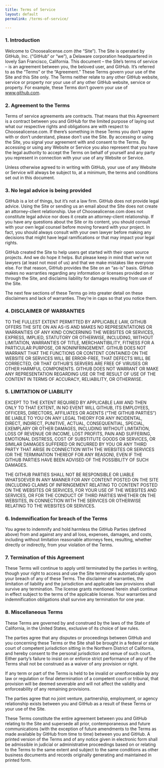 ```yaml
---
title: Terms of Service
layout: default
permalink: /terms-of-service/

---
```


### 1. Introduction
Welcome to Choosealicense.com (the “Site”). The Site is operated by GitHub, Inc. (“GitHub” or “we”), a Delaware corporation headquartered in lovely San Francisco, California. This document – the Site’s terms of service – is an agreement between you, the beloved user, and GitHub. It’s referred to as the “Terms” or the “Agreement.”
These Terms govern your use of the Site and this Site only. The Terms neither relate to any other GitHub website, service or property nor your use of any other GitHub website, service or property. For example, these Terms don’t govern your use of www.github.com.

### 2. Agreement to the Terms

Terms of service agreements are contracts. That means that this Agreement is a contract between you and GitHub for the limited purpose of laying out what our respective rights and obligations are with respect to Choosealicense.com.
If there’s something in these Terms you don’t agree with or don’t understand, please don’t use the Site. By accessing or using the Site, you signal your agreement with and consent to the Terms. By accessing or using any Website or Service you also represent that you have the legal authority to accept the Terms on behalf of yourself and any party you represent in connection with your use of any Website or Service.

Unless otherwise agreed to in writing with GitHub, your use of any Website or Service will always be subject to, at a minimum, the terms and conditions set out in this document.

### 3. No legal advice is being provided

GitHub is a lot of things, but it’s not a law firm. GitHub does not provide legal advice. Using the Site or sending us an email about the Site does not create an attorney-client relationship. Use of Choosealicense.com does not constitute legal advice nor does it create an attorney-client relationship. If you have any questions about the Site or its content, you should consult with your own legal counsel before moving forward with your project. In fact, you should always consult with your own lawyer before making any decisions that might have legal ramifications or that may impact your legal rights.

GitHub created the Site to help users get started with their open source projects. And we do hope it helps. But please keep in mind that we’re not lawyers (at least not most of us) and that we make mistakes like everyone else. For that reason, GitHub provides the Site on an “as-is” basis. GitHub makes no warranties regarding any information or licenses provided on or through the Site, and disclaims liability for damages resulting from use of the Site.

The next few sections of these Terms go into greater detail on these disclaimers and lack of warranties. They’re in caps so that you notice them.

### 4. DISCLAIMER OF WARRANTIES

TO THE FULLEST EXTENT PERMITTED BY APPLICABLE LAW, GITHUB OFFERS THE SITE ON AN AS-IS AND MAKES NO REPRESENTATIONS OR WARRANTIES OF ANY KIND CONCERNING THE WEBSITES OR SERVICES, EXPRESS, IMPLIED, STATUTORY OR OTHERWISE, INCLUDING, WITHOUT LIMITATION, WARRANTIES OF TITLE, MERCHANTIBILITY, FITNESS FOR A PARTICULAR PURPOSE, OR NONINFRINGEMENT. GITHUB DOES NOT WARRANT THAT THE FUNCTIONS OR CONTENT CONTAINED ON THE WEBSITE OR SERVICES WILL BE ERROR-FREE, THAT DEFECTS WILL BE CORRECTED, OR THAT GITHUB’S SERVERS ARE FREE OF VIRUSES OR OTHER HARMFUL COMPONENTS. GITHUB DOES NOT WARRANT OR MAKE ANY REPRESENTATION REGARDING USE OR THE RESULT OF USE OF THE CONTENT IN TERMS OF ACCURACY, RELIABILITY, OR OTHERWISE.

### 5. LIMITATION OF LIABILITY

EXCEPT TO THE EXTENT REQUIRED BY APPLICABLE LAW AND THEN ONLY TO THAT EXTENT, IN NO EVENT WILL GITHUB, ITS EMPLOYEES, OFFICERS, DIRECTORS, AFFILIATES OR AGENTS (“THE GITHUB PARTIES”) BE LIABLE TO YOU ON ANY LEGAL THEORY FOR ANY INCIDENTAL, DIRECT, INDIRECT, PUNITIVE, ACTUAL, CONSEQUENTIAL, SPECIAL, EXEMPLARY OR OTHER DAMAGES, INCLUDING WITHOUT LIMITATION, LOSS OF REVENUE OR INCOME, LOST PROFITS, PAIN AND SUFFERING, EMOTIONAL DISTRESS, COST OF SUBSTITUTE GOODS OR SERVICES, OR SIMILAR DAMAGES SUFFERED OR INCURRED BY YOU OR ANY THIRD PARTY THAT ARISE IN CONNECTION WITH THE WEBSITES OR SERVICES (OR THE TERMINATION THEREOF FOR ANY REASON), EVEN IF THE GITHUB PARTIES HAVE BEEN ADVISED OF THE POSSIBILITY OF SUCH DAMAGES.

THE GITHUB PARTIES SHALL NOT BE RESPONSIBLE OR LIABLE WHATSOEVER IN ANY MANNER FOR ANY CONTENT POSTED ON THE SITE (INCLUDING CLAIMS OF INFRINGEMENT RELATING TO CONTENT POSTED ON THE WEBSITES OR SERVICES, FOR YOUR USE OF THE WEBSITES AND SERVICES, OR FOR THE CONDUCT OF THIRD PARTIES WHETHER ON THE WEBSITES, IN CONNECTION WITH THE SERVICES OR OTHERWISE RELATING TO THE WEBSITES OR SERVICES.

### 6. Indemnification for breach of the Terms

You agree to indemnify and hold harmless the GitHub Parties (defined above) from and against any and all loss, expenses, damages, and costs, including without limitation reasonable attorneys fees, resulting, whether directly or indirectly, from your violation of the Terms.

### 7. Termination of this Agreement

These Terms will continue to apply until terminated by the parties in writing, though your right to access and use the Site terminates automatically upon your breach of any of these Terms.
The disclaimer of warranties, the limitation of liability and the jurisdiction and applicable law provisions shall survive any termination. The license grants mentioned herein shall continue in effect subject to the terms of the applicable license. Your warranties and indemnification obligations shall survive any termination for one year.

### 8. Miscellaneous Terms

These Terms are governed by and construed by the laws of the State of California, in the United States, exclusive of its choice of law rules.

The parties agree that any disputes or proceedings between GitHub and you concerning these Terms or the Site shall be brought in a federal or state court of competent jurisdiction sitting in the Northern District of California, and hereby consent to the personal jurisdiction and venue of such court. Either party’s failure to insist on or enforce strict performance of any of the Terms shall not be construed as a waiver of any provision or right.

If any term or part of the Terms is held to be invalid or unenforceable by any law or regulation or final determination of a competent court or tribunal, that provision will be deemed severable and will not affect the validity and enforceability of any remaining provisions.

The parties agree that no joint venture, partnership, employment, or agency relationship exists between you and GitHub as a result of these Terms or your use of the Site.

These Terms constitute the entire agreement between you and GitHub relating to the Site and supersede all prior, contemporaneous and future communications (with the exception of future amendments to the Terms as made available by GitHub from time to time) between you and GitHub. A printed version of the Terms and of any notice given in electronic form shall be admissible in judicial or administrative proceedings based on or relating to the Terms to the same extent and subject to the same conditions as other business documents and records originally generating and maintained in printed form.

